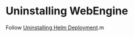 # Uninstalling WebEngine

Follow [Uninstalling Helm Deployment](https://opensource.hcltechsw.com/digital-experience/latest/deploy_dx/install/container/helm_deployment/helm_uninstall/).m